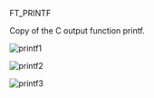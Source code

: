 FT_PRINTF

Copy of the C output function printf.

![printf1](https://github.com/MeryemGenc/ft_printf/assets/67630134/9bfe6e4d-ac73-4c92-a464-b586b1020a70)


![printf2](https://github.com/MeryemGenc/ft_printf/assets/67630134/868329da-6b5b-4b6b-ba3f-105da0ced422)


![printf3](https://github.com/MeryemGenc/ft_printf/assets/67630134/ac5358ae-0471-4068-afba-2c2de26e16b9)


